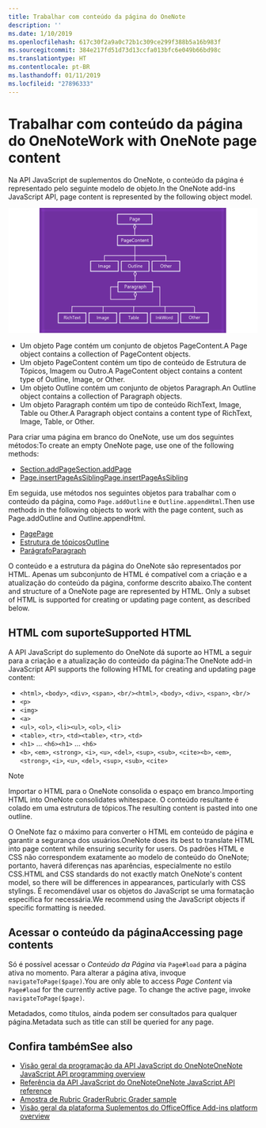 ```yaml
---
title: Trabalhar com conteúdo da página do OneNote
description: ''
ms.date: 1/10/2019
ms.openlocfilehash: 617c30f2a9a0c72b1c309ce299f388b5a16b983f
ms.sourcegitcommit: 384e217fd51d73d13ccfa013bfc6e049b66bd98c
ms.translationtype: HT
ms.contentlocale: pt-BR
ms.lasthandoff: 01/11/2019
ms.locfileid: "27896333"
---
```

# <a name="work-with-onenote-page-content"></a><span data-ttu-id="29582-102">Trabalhar com conteúdo da página do OneNote</span><span class="sxs-lookup"><span data-stu-id="29582-102">Work with OneNote page content</span></span>

<span data-ttu-id="29582-103">Na API JavaScript de suplementos do OneNote, o conteúdo da página é representado pelo seguinte modelo de objeto.</span><span class="sxs-lookup"><span data-stu-id="29582-103">In the OneNote add-ins JavaScript API, page content is represented by the following object model.</span></span>

  ![Diagrama do modelo de objeto da página do OneNote](../images/one-note-om-page.png)

- <span data-ttu-id="29582-105">Um objeto Page contém um conjunto de objetos PageContent.</span><span class="sxs-lookup"><span data-stu-id="29582-105">A Page object contains a collection of PageContent objects.</span></span>
- <span data-ttu-id="29582-106">Um objeto PageContent contém um tipo de conteúdo de Estrutura de Tópicos, Imagem ou Outro.</span><span class="sxs-lookup"><span data-stu-id="29582-106">A PageContent object contains a content type of Outline, Image, or Other.</span></span>
- <span data-ttu-id="29582-107">Um objeto Outline contém um conjunto de objetos Paragraph.</span><span class="sxs-lookup"><span data-stu-id="29582-107">An Outline object contains a collection of Paragraph objects.</span></span>
- <span data-ttu-id="29582-108">Um objeto Paragraph contém um tipo de conteúdo RichText, Image, Table ou Other.</span><span class="sxs-lookup"><span data-stu-id="29582-108">A Paragraph object contains a content type of RichText, Image, Table, or Other.</span></span>

<span data-ttu-id="29582-109">Para criar uma página em branco do OneNote, use um dos seguintes métodos:</span><span class="sxs-lookup"><span data-stu-id="29582-109">To create an empty OneNote page, use one of the following methods:</span></span>

- [<span data-ttu-id="29582-110">Section.addPage</span><span class="sxs-lookup"><span data-stu-id="29582-110">Section.addPage</span></span>](https://docs.microsoft.com/javascript/api/onenote/onenote.section#addpage-title-)
- [<span data-ttu-id="29582-111">Page.insertPageAsSibling</span><span class="sxs-lookup"><span data-stu-id="29582-111">Page.insertPageAsSibling</span></span>](https://docs.microsoft.com/javascript/api/onenote/onenote.section#insertsectionassibling-location--title-)

<span data-ttu-id="29582-112">Em seguida, use métodos nos seguintes objetos para trabalhar com o conteúdo da página, como `Page.addOutline` e `Outline.appendHtml`.</span><span class="sxs-lookup"><span data-stu-id="29582-112">Then use methods in the following objects to work with the page content, such as Page.addOutline and Outline.appendHtml.</span></span>

- [<span data-ttu-id="29582-113">Page</span><span class="sxs-lookup"><span data-stu-id="29582-113">Page</span></span>](https://docs.microsoft.com/javascript/api/onenote/onenote.page)
- [<span data-ttu-id="29582-114">Estrutura de tópicos</span><span class="sxs-lookup"><span data-stu-id="29582-114">Outline</span></span>](https://docs.microsoft.com/javascript/api/onenote/onenote.outline)
- [<span data-ttu-id="29582-115">Parágrafo</span><span class="sxs-lookup"><span data-stu-id="29582-115">Paragraph</span></span>](https://docs.microsoft.com/javascript/api/onenote/onenote.paragraph)

<span data-ttu-id="29582-p101">O conteúdo e a estrutura da página do OneNote são representados por HTML. Apenas um subconjunto de HTML é compatível com a criação e a atualização do conteúdo da página, conforme descrito abaixo.</span><span class="sxs-lookup"><span data-stu-id="29582-p101">The content and structure of a OneNote page are represented by HTML. Only a subset of HTML is supported for creating or updating page content, as described below.</span></span>

## <a name="supported-html"></a><span data-ttu-id="29582-118">HTML com suporte</span><span class="sxs-lookup"><span data-stu-id="29582-118">Supported HTML</span></span>

<span data-ttu-id="29582-119">A API JavaScript do suplemento do OneNote dá suporte ao HTML a seguir para a criação e a atualização do conteúdo da página:</span><span class="sxs-lookup"><span data-stu-id="29582-119">The OneNote add-in JavaScript API supports the following HTML for creating and updating page content:</span></span>

- <span data-ttu-id="29582-120">`<html>`, `<body>`, `<div>`, `<span>`, `<br/>`</span><span class="sxs-lookup"><span data-stu-id="29582-120">`<html>`, `<body>`, `<div>`, `<span>`, `<br/>`</span></span>
- `<p>`
- `<img>`
- `<a>`
- <span data-ttu-id="29582-121">`<ul>`, `<ol>`, `<li>`</span><span class="sxs-lookup"><span data-stu-id="29582-121">`<ul>`, `<ol>`, `<li>`</span></span>
- <span data-ttu-id="29582-122">`<table>`, `<tr>`, `<td>`</span><span class="sxs-lookup"><span data-stu-id="29582-122">`<table>`, `<tr>`, `<td>`</span></span>
- <span data-ttu-id="29582-123">`<h1>` ... `<h6>`</span><span class="sxs-lookup"><span data-stu-id="29582-123">`<h1>` ... `<h6>`</span></span>
- <span data-ttu-id="29582-124">`<b>`, `<em>`, `<strong>`, `<i>`, `<u>`, `<del>`, `<sup>`, `<sub>`, `<cite>`</span><span class="sxs-lookup"><span data-stu-id="29582-124">`<b>`, `<em>`, `<strong>`, `<i>`, `<u>`, `<del>`, `<sup>`, `<sub>`, `<cite>`</span></span>

> [!NOTE]
> <span data-ttu-id="29582-125">Importar o HTML para o OneNote consolida o espaço em branco.</span><span class="sxs-lookup"><span data-stu-id="29582-125">Importing HTML into OneNote consolidates whitespace.</span></span> <span data-ttu-id="29582-126">O conteúdo resultante é colado em uma estrutura de tópicos.</span><span class="sxs-lookup"><span data-stu-id="29582-126">The resulting content is pasted into one outline.</span></span>

<span data-ttu-id="29582-127">O OneNote faz o máximo para converter o HTML em conteúdo de página e garantir a segurança dos usuários.</span><span class="sxs-lookup"><span data-stu-id="29582-127">OneNote does its best to translate HTML into page content while ensuring security for users.</span></span> <span data-ttu-id="29582-128">Os padrões HTML e CSS não correspondem exatamente ao modelo de conteúdo do OneNote; portanto, haverá diferenças nas aparências, especialmente no estilo CSS.</span><span class="sxs-lookup"><span data-stu-id="29582-128">HTML and CSS standards do not exactly match OneNote's content model, so there will be differences in appearances, particularly with CSS stylings.</span></span> <span data-ttu-id="29582-129">É recomendável usar os objetos do JavaScript se uma formatação específica for necessária.</span><span class="sxs-lookup"><span data-stu-id="29582-129">We recommend using the JavaScript objects if specific formatting is needed.</span></span>

## <a name="accessing-page-contents"></a><span data-ttu-id="29582-130">Acessar o conteúdo da página</span><span class="sxs-lookup"><span data-stu-id="29582-130">Accessing page contents</span></span>

<span data-ttu-id="29582-p104">Só é possível acessar o *Conteúdo da Página* via `Page#load` para a página ativa no momento. Para alterar a página ativa, invoque `navigateToPage($page)`.</span><span class="sxs-lookup"><span data-stu-id="29582-p104">You are only able to access *Page Content* via `Page#load` for the currently active page. To change the active  page, invoke `navigateToPage($page)`.</span></span>

<span data-ttu-id="29582-133">Metadados, como títulos, ainda podem ser consultados para qualquer página.</span><span class="sxs-lookup"><span data-stu-id="29582-133">Metadata such as title can still be queried for any page.</span></span>

## <a name="see-also"></a><span data-ttu-id="29582-134">Confira também</span><span class="sxs-lookup"><span data-stu-id="29582-134">See also</span></span>

- [<span data-ttu-id="29582-135">Visão geral da programação da API JavaScript do OneNote</span><span class="sxs-lookup"><span data-stu-id="29582-135">OneNote JavaScript API programming overview</span></span>](onenote-add-ins-programming-overview.md)
- [<span data-ttu-id="29582-136">Referência da API JavaScript do OneNote</span><span class="sxs-lookup"><span data-stu-id="29582-136">OneNote JavaScript API reference</span></span>](https://docs.microsoft.com/office/dev/add-ins/reference/overview/onenote-add-ins-javascript-reference)
- [<span data-ttu-id="29582-137">Amostra de Rubric Grader</span><span class="sxs-lookup"><span data-stu-id="29582-137">Rubric Grader sample</span></span>](https://github.com/OfficeDev/OneNote-Add-in-Rubric-Grader)
- [<span data-ttu-id="29582-138">Visão geral da plataforma Suplementos do Office</span><span class="sxs-lookup"><span data-stu-id="29582-138">Office Add-ins platform overview</span></span>](../overview/office-add-ins.md)
